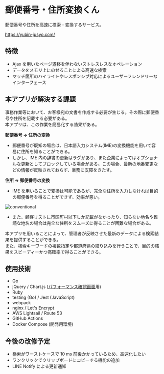 # 郵便番号・住所変換くん

郵便番号や住所を高速に検索・変換するサービス。

https://yubin-jusyo.com/

## 特徴
* Ajax を用いたページ遷移を伴わないストレスレスなオペレーション
* データをメモリ上にのせることによる高速な検索
* マッチ箇所のハイライトやレスポンシブ対応によるユーザーフレンドリーなインターフェース

## 本アプリが解決する課題
事務作業等において、お客様宛の文書を作成する必要が生じる。その際に郵便番号や住所を記載する必要がある。  
本アプリは、この作業を簡易化する効果がある。

**郵便番号 → 住所の変換**
* 郵便番号が既知の場合は、日本語入力システム(IME)の変換機能を用いて容易に住所を知ることができる。
* しかし、IME 内の辞書の更新はラグがあり、また企業によってはオプショナルな更新としてブロックしている場合がある。この場合、最新の地番変更などの情報が反映されておらず、業務に支障をきたす。

**住所 → 郵便番号の変換**
* IME を用いることで変換は可能であるが、完全な住所を入力しなければ目的の郵便番号を得ることができず、効率が悪い。

![conventional](https://user-images.githubusercontent.com/22708232/94155076-814e0400-feb9-11ea-9854-f60191861e9b.gif)

* また、顧客リストに市区町村以下しか記載がなかったり、知らない地名や難読な地名の場合は完全な住所をスムーズに得ることが困難な場合がある。


本アプリを用いることによって、管理者が反映させた最新のデータによる検索結果を提供することができる。  
また、検索キーワードの複数指定や都道府県の絞り込みを行うことで、目的の結果をスピーディーかつ高確率で得ることができる。

## 使用技術
* Go
* jQuery / Chart.js ([パフォーマンス確認画面](https://yubin-jusyo.com/stat)用)
* Ruby
* testing (Go) / Jest (JavaScript)
* webpack
* nginx / Let's Encrypt
* AWS Lightsail / Route 53
* GitHub Actions
* Docker Compose (開発用環境)

## 今後の改修予定
* 検索がワーストケースで 10 ms 前後かかっているため、高速化したい
* ワンクリックでクリップボードにコピーする機能の追加
* LINE Notify による更新通知
